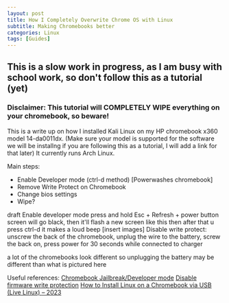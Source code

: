 ```yaml
---
layout: post
title: How I Completely Overwrite Chrome OS with Linux
subtitle: Making Chromebooks better
categories: Linux
tags: [Guides]
---
```


## This is a slow work in progress, as I am busy with school work, so don't follow this as a tutorial (yet)


### Disclaimer: This tutorial will COMPLETELY WIPE everything on your chromebook, so beware!

This is a write up on how I installed Kali Linux on my HP chromebook x360 model 14-da0011dx. (Make sure your model is supported for the software we will be installng if you are following this as a tutorial, I will add a link for that later) It currently runs Arch Linux. 

Main steps:
- Enable Developer mode (ctrl-d method) [Powerwashes chromebook]
- Remove Write Protect on Chromebook
- Change bios settings
- Wipe?


draft
Enable developer mode
press and hold Esc + Refresh + power button
screen will go black, then it'll flash a new screen like this
then after that u press ctrl-d
it makes a loud beep
[insert images]
Disable write protect:
unscrew the back of the chromebook, unplug the wire to the battery, screw the back on, press power for 30 seconds while connected to charger

a lot of the chromebooks look different so unplugging the battery may be different than what is pictured here


Useful references:
[Chromebook Jailbreak/Developer mode](https://www.youtube.com/watch?v=4Bb7cdz1JEM)
[Disable firmware write protection](https://www.youtube.com/watch?v=EGZ6KfjEPP0)
[How to Install Linux on a Chromebook via USB (Live Linux) – 2023](https://platypusplatypus.com/chromebooks/install-linux-usb/)
